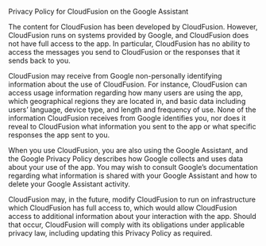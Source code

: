 Privacy Policy for CloudFusion on the Google Assistant

The content for CloudFusion has been developed by CloudFusion. However, CloudFusion runs on systems provided by Google, and CloudFusion does not have full access to the app. In particular, CloudFusion has no ability to access the messages you send to CloudFusion or the responses that it sends back to you.

CloudFusion may receive from Google non-personally identifying information about the use of CloudFusion. For instance, CloudFusion can access usage information regarding how many users are using the app, which geographical regions they are located in, and basic data including users’ language, device type, and length and frequency of use. None of the information CloudFusion receives from Google identifies you, nor does it reveal to CloudFusion what information you sent to the app or what specific responses the app sent to you.

When you use CloudFusion, you are also using the Google Assistant, and the Google Privacy Policy describes how Google collects and uses data about your use of the app. You may wish to consult Google’s documentation regarding what information is shared with your Google Assistant and how to delete your Google Assistant activity.

CloudFusion may, in the future, modify CloudFusion to run on infrastructure which CloudFusion has full access to, which would allow CloudFusion access to additional information about your interaction with the app. Should that occur, CloudFusion will comply with its obligations under applicable privacy law, including updating this Privacy Policy as required.
